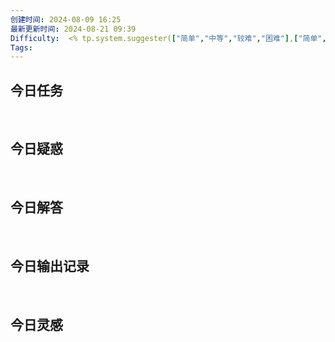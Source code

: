 ```yaml
---
创建时间: 2024-08-09 16:25
最新更新时间: 2024-08-21 09:39
Difficulty:  <% tp.system.suggester(["简单","中等","较难","困难"],["简单","中等","较难","困难"],true,'今日难度如何？') %>
Tags: 
---
```





## 今日任务 


<br>

## 今日疑惑


<br>

## 今日解答


<br>

## 今日输出记录


<br>

## 今日灵感 


<br>